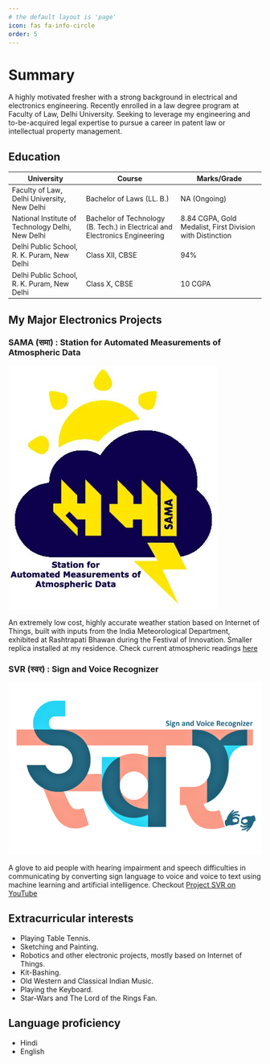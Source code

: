 ```yaml
---
# the default layout is 'page'
icon: fas fa-info-circle
order: 5
---
```



# Summary

A highly motivated fresher with a strong background in electrical
and electronics engineering. Recently enrolled in a law degree
program at Faculty of Law, Delhi University. Seeking to leverage
my engineering and to-be-acquired legal expertise to pursue a
career in patent law or intellectual property management.

## Education

|University|Course|Marks/Grade
|-----------|-----------|-------|
|Faculty of Law, Delhi University, New Delhi|Bachelor of Laws (LL. B.)|NA (Ongoing)|
|National Institute of Technology Delhi, New Delhi|Bachelor of Technology (B. Tech.) in Electrical and Electronics Engineering|8.84 CGPA, Gold Medalist, First Division with Distinction|
|Delhi Public School, R. K. Puram, New Delhi|Class XII, CBSE|94%|
|Delhi Public School, R. K. Puram, New Delhi|Class X, CBSE|10 CGPA

## My Major Electronics Projects

### **SAMA (समा)** : Station for Automated Measurements of Atmospheric Data 

![SAMA Logo](https://raw.githubusercontent.com/Technolawhere/technolawhere.github.io/main/images/About/SAMA%20logo.jpg "SAMA Logo")


An extremely low cost, highly accurate weather station based on Internet of Things, built with inputs from the India Meteorological Department, exhibited at Rashtrapati Bhawan during the Festival of Innovation. Smaller replica installed at my residence. Check current atmospheric readings [here](https://technolawhere.github.io/SAMA-समा/)

### **SVR (स्वर)** : Sign and Voice Recognizer 

![SVR Logo](https://raw.githubusercontent.com/Technolawhere/technolawhere.github.io/main/images/About/SVR%20Logo.png "SVR Logo")

A glove to aid people with hearing impairment and speech difficulties in communicating by converting sign language to voice and voice to text using machine learning and artificial intelligence. Checkout [Project SVR on YouTube](https://www.youtube.com/@projectsvrnitdelhi6028/videos)


## Extracurricular interests

* Playing Table Tennis.
* Sketching and Painting.
* Robotics and other electronic projects, mostly based on Internet of Things.
* Kit-Bashing.
* Old Western and Classical Indian Music.
* Playing the Keyboard.
* Star-Wars and The Lord of the Rings Fan.

## Language proficiency
* Hindi
* English
